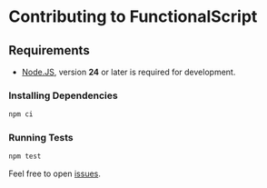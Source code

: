 # Contributing to FunctionalScript

## Requirements

- [Node.JS](https://nodejs.org/en/download), version **24** or later is required for development.

### Installing Dependencies

```bash
npm ci
```

### Running Tests

```bash
npm test
```

Feel free to open [issues](https://github.com/functionalscript/functionalscript/issues).
